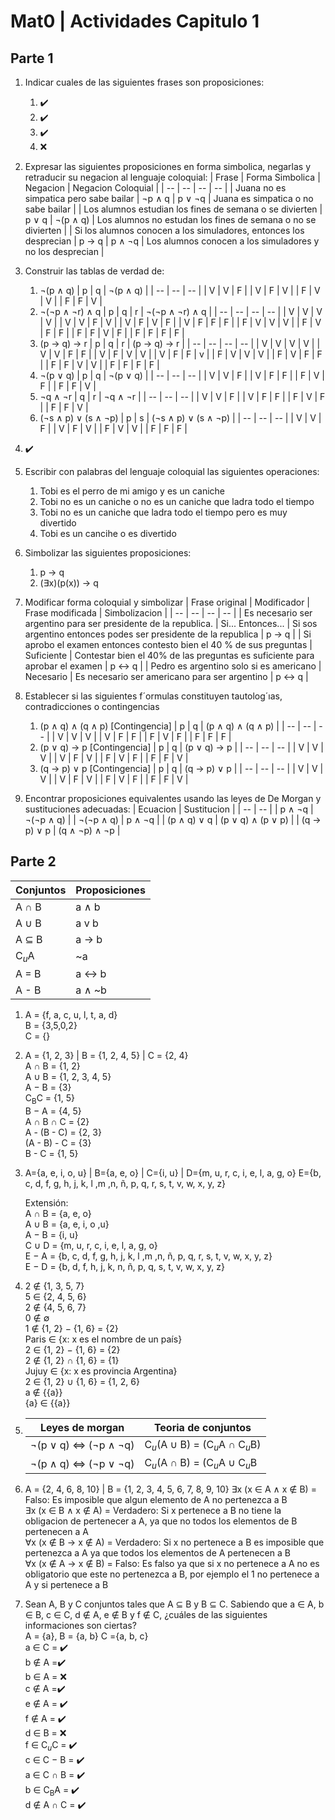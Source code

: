 # Mat0 | Actividades Capitulo 1

## Parte 1

1. Indicar cuales de las siguientes frases son proposiciones:

   1. ✔️
   2. ✔️
   3. ✔️
   4. ❌

2. Expresar las siguientes proposiciones en forma simbolica, negarlas y retraducir su negacion al lenguaje coloquial:
   | Frase | Forma Simbolica | Negacion | Negacion Coloquial |
   | -- | -- | -- | -- |
   | Juana no es simpatica pero sabe bailar | ¬p ∧ q | p ∨ ¬q | Juana es simpatica o no sabe bailar |
   | Los alumnos estudian los fines de semana o se divierten | p ∨ q | ¬(p ∧ q) | Los alumnos no estudan los fines de semana o no se divierten |
   | Si los alumnos conocen a los simuladores, entonces los desprecian | p → q | p ∧ ¬q | Los alumnos conocen a los simuladores y no los desprecian |

3. Construir las tablas de verdad de:

   1. ¬(p ∧ q)
      | p | q | ¬(p ∧ q) |
      | -- | -- | -- |
      | V | V | F |
      | V | F | V |
      | F | V | V |
      | F | F | V |
   2. ¬(¬p ∧ ¬r) ∧ q
      | p | q | r | ¬(¬p ∧ ¬r) ∧ q |
      | -- | -- | -- | -- |
      | V | V | V | V |
      | V | V | F | V |
      | V | F | V | F |
      | V | F | F | F |
      | F | V | V | V |
      | F | V | F | F |
      | F | F | V | F |
      | F | F | F | F |
   3. (p → q) → r
      | p | q | r | (p → q) → r |
      | -- | -- | -- | -- |
      | V | V | V | V |
      | V | V | F | F |
      | V | F | V | V |
      | V | F | F | v |
      | F | V | V | V |
      | F | V | F | F |
      | F | F | V | V |
      | F | F | F | F |
   4. ¬(p ∨ q)
      | p | q | ¬(p ∨ q) |
      | -- | -- | -- |
      | V | V | F |
      | V | F | F |
      | F | V | F |
      | F | F | V |
   5. ¬q ∧ ¬r
      | q | r | ¬q ∧ ¬r |
      | -- | -- | -- |
      | V | V | F |
      | V | F | F |
      | F | V | F |
      | F | F | V |
   6. (¬s ∧ p) ∨ (s ∧ ¬p)
      | p | s | (¬s ∧ p) ∨ (s ∧ ¬p) |
      | -- | -- | -- |
      | V | V | F |
      | V | F | V |
      | F | V | V |
      | F | F | F |

4. ✔️

5. Escribir con palabras del lenguaje coloquial las siguientes operaciones:

   1. Tobi es el perro de mi amigo y es un caniche
   2. Tobi no es un caniche o no es un caniche que ladra todo el tiempo
   3. Tobi no es un caniche que ladra todo el tiempo pero es muy divertido
   4. Tobi es un cancihe o es divertido

6. Simbolizar las siguientes proposiciones:

   1. p → q
   2. (∃x)(p(x)) → q

7. Modificar forma coloquial y simbolizar
   | Frase original | Modificador | Frase modificada | Simbolizacion |
   | -- | -- | -- | -- |
   | Es necesario ser argentino para ser presidente de la republica. | Si... Entonces... | Si sos argentino entonces podes ser presidente de la republica | p → q |
   | Si aprobo el examen entonces contesto bien el 40 % de sus preguntas | Suficiente | Contestar bien el 40% de las preguntas es suficiente para aprobar el examen | p ↔ q |
   | Pedro es argentino solo si es americano | Necesario | Es necesario ser americano para ser argentino | p ↔ q |

8. Establecer si las siguientes f´ormulas constituyen tautolog´ıas, contradicciones o contingencias

   1. (p ∧ q) ∧ (q ∧ p) [Contingencia]
      | p | q | (p ∧ q) ∧ (q ∧ p) |
      | -- | -- | -- |
      | V | V | V |
      | V | F | F |
      | F | V | F |
      | F | F | F |
   2. (p ∨ q) → p [Contingencia]
      | p | q | (p ∨ q) → p |
      | -- | -- | -- |
      | V | V | V |
      | V | F | V |
      | F | V | F |
      | F | F | V |
   3. (q → p) ∨ p [Contingencia]
      | p | q | (q → p) ∨ p |
      | -- | -- | -- |
      | V | V | V |
      | V | F | V |
      | F | V | F |
      | F | F | V |

9. Encontrar proposiciones equivalentes usando las leyes de De Morgan y sustituciones adecuadas:
   | Ecuacion | Sustitucion |
   | -- | -- |
   | p ∧ ¬q | ¬(¬p ∧ q) |
   | ¬(¬p ∧ q) | p ∧ ¬q |
   | (p ∧ q) ∨ q | (p ∨ q) ∧ (p ∨ p) |
   | (q → p) ∨ p | (q ∧ ¬p) ∧ ¬p |

## Parte 2

| Conjuntos        | Proposiciones |
| ---------------- | ------------- |
| A ∩ B            | a ∧ b         |
| A ∪ B            | a v b         |
| A ⊆ B            | a → b         |
| C<sub>_u_</sub>A | ~a            |
| A = B            | a ↔ b         |
| A - B            | a ∧ ~b        |

1. A = {f, a, c, u, l, t, a, d}\
   B = {3,5,0,2}\
   C = {}

2. A = {1, 2, 3} | B = {1, 2, 4, 5} | C = {2, 4}\
   A ∩ B = {1, 2}\
   A ∪ B = {1, 2, 3, 4, 5}\
   A − B = {3}\
   C<sub>B</sub>C = {1, 5}\
   B − A = {4, 5}\
   A ∩ B ∩ C = {2}\
   A - (B - C) = {2, 3}\
   (A - B) - C = {3}\
   B - C = {1, 5}

3. A={a, e, i, o, u} | B={a, e, o} | C={i, u} | D={m, u, r, c, i, e, l, a, g, o}
   E={b, c, d, f, g, h, j, k, l ,m ,n, ñ, p, q, r, s, t, v, w, x, y, z}

   Extensión:\
   A ∩ B = {a, e, o}\
   A ∪ B = {a, e, i, o ,u}\
   A − B = {i, u}\
   C ∪ D = {m, u, r, c, i, e, l, a, g, o}\
   E − A = {b, c, d, f, g, h, j, k, l ,m ,n, ñ, p, q, r, s, t, v, w, x, y, z}\
   E − D = {b, d, f, h, j, k, n, ñ, p, q, s, t, v, w, x, y, z}
 
4. 2 ∉ {1, 3, 5, 7}\
   5 ∈ {2, 4, 5, 6}\
   2 ∉ {4, 5, 6, 7}\
   0 ∉ ∅\
   1 ∉ {1, 2} − {1, 6} = {2}\
   Paris ∈ {x: x es el nombre de un país}\
   2 ∈ {1, 2} − {1, 6} = {2}\
   2 ∉ {1, 2} ∩ {1, 6} = {1}\
   Jujuy ∈ {x: x es provincia Argentina}\
   2 ∈ {1, 2} ∪ {1, 6} = {1, 2, 6}\
   a ∉ {{a}}\
   {a} ∈ {{a}}

5. | Leyes de morgan      | Teoria de conjuntos                                            |
   | -------------------- | -------------------------------------------------------------- |
   | ¬(p ∨ q) ⇔ (¬p ∧ ¬q) | C<sub>_u_</sub>(A ∪ B) = (C<sub>_u_</sub>A ∩ C<sub>_u_</sub>B) |
   | ¬(p ∧ q) ⇔ (¬p ∨ ¬q) | C<sub>_u_</sub>(A ∩ B) = (C<sub>_u_</sub>A ∪ C<sub>_u_</sub>B  |

6. A = {2, 4, 6, 8, 10} | B = {1, 2, 3, 4, 5, 6, 7, 8, 9, 10}
   ∃x (x ∈ A ∧ x ∉ B) = Falso: Es imposible que algun elemento de A no pertenezca a B\
   ∃x (x ∈ B ∧ x ∉ A) = Verdadero: Si x pertenece a B no tiene la obligacion de pertenecer a A, ya que no todos los elementos de B pertenecen a A\
   ∀x (x ∉ B → x ∉ A) = Verdadero: Si x no pertenece a B es imposible que pertenezca a A ya que todos los elementos de A pertenecen a B\
   ∀x (x ∉ A → x ∉ B) = Falso: Es falso ya que si x no pertenece a A no es obligatorio que este no pertenezca a B, por ejemplo el 1 no pertenece a A y si pertenece a B

7. Sean A, B y C conjuntos tales que A ⊆ B y B ⊆ C. Sabiendo que a ∈ A, b ∈ B, c ∈ C, d ∉ A, e ∉ B y f ∉ C, ¿cuáles de las siguientes informaciones son ciertas?\
   A = {a}, B = {a, b} C ={a, b, c}\
   a ∈ C = ✔️\
   b ∉ A =✔️\
   b ∈ A = ❌\
   c ∉ A =✔️\
   e ∉ A = ✔️\
   f ∉ A = ✔️\
   d ∈ B = ❌\
   f ∈ C<sub>_u_</sub>C = ✔️\
   c ∈ C − B = ✔️\
   a ∈ C ∩ B = ✔️\
   b ∈ C<sub>B</sub>A = ✔️\
   d ∉ A ∩ C = ✔️
